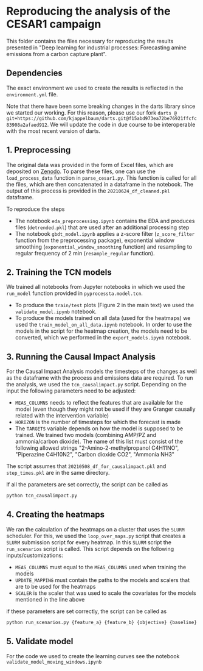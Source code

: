 # Reproducing the analysis of the CESAR1 campaign

This folder contains the files necessary for reproducing the results presented in "Deep learning for industrial processes: Forecasting amine emissions from a carbon capture plant".

## Dependencies

The exact environment we used to create the results is reflected in the `environment.yml` file.

Note that there have been some breaking changes in the darts library since we started our working. For this reason, please use our fork `darts @ git+https://github.com/kjappelbaum/darts.git@f15abd973ea72be76921ffcfc83908a2afaed912`. We will update the code in due course to be interoperable with the most recent version of darts.

## 1. Preprocessing

The original data was provided in the form of Excel files, which are deposited on [Zenodo](https://dx.doi.org/10.5281/zenodo.5153417).
To parse these files, one can use the `load_process_data` function in `parse_cesar1.py`.
This function is called for all the files, which are then concatenated in a dataframe in the notebook.
The output of this process is provided in the `20210624_df_cleaned.pkl` dataframe.

To reproduce the steps

- The notebook `eda_preprocessing.ipynb` contains the EDA and produces files (`detrended.pkl`) that are used after an additional processing step
- The notebook `gbdt_model.ipynb` applies a z-score filter (`z_score_filter` function from the preprocessing package), exponential window smoothing (`exponential_window_smoothing` function) and resampling to regular frequency of 2 min (`resample_regular` function).

## 2. Training the TCN models

We trained all notebooks from Jupyter notebooks in which we used the `run_model` function provided in `pyprocessta.model.tcn`.

- To produce the `train/test` plots (Figure 2 in the main text) we used the `validate_model.ipynb` notebook.
- To produce the models trained on all data (used for the heatmaps) we used the `train_model_on_all_data.ipynb` notebook. In order to use the models in the script for the heatmap creation, the models need to be converted, which we performed in the `export_models.ipynb` notebook.

## 3. Running the Causal Impact Analysis

For the Causal Impact Analysis models the timesteps of the changes as well as the dataframe with the process and emissions data are required.
To run the analysis, we used the `tcn_causalimpact.py` script. Depending on the input the following parameters need to be adjusted:

- `MEAS_COLUMNS` needs to reflect the features that are available for the model (even though they might not be used if they are Granger causally related with the intervention variable)
- `HORIZON` is the number of timesteps for which the forecast is made
- The `TARGETS` variable depends on how the model is supposed to be trained. We trained two models (combining AMP/PZ and ammonia/carbon dioxide). The name of this list must consist of the following allowed strings "2-Amino-2-methylpropanol C4H11NO", "Piperazine C4H10N2",
  "Carbon dioxide CO2", "Ammonia NH3"

The script assumes that `20210508_df_for_causalimpact.pkl` and `step_times.pkl` are in the same directory.

If all the parameters are set correctly, the script can be called as

```bash
python tcn_causalimpact.py
```

## 4. Creating the heatmaps

We ran the calculation of the heatmaps on a cluster that uses the `SLURM` scheduler. For this, we used the `loop_over_maps.py` script that creates a `SLURM` submission script for every heatmap. In this `SLURM` script the `run_scenarios` script is called. This script depends on the following inputs/customizations:

- `MEAS_COLUMNS` must equal to the `MEAS_COLUMNS` used when training the models
- `UPDATE_MAPPING` must contain the paths to the models and scalers that are to be used for the heatmaps
- `SCALER` is the scaler that was used to scale the covariates for the models mentioned in the line above

if these parameters are set correctly, the script can be called as

```bash
python run_scenarios.py {feature_a} {feature_b} {objective} {baseline}
```


## 5. Validate model
For the code we used to create the learning curves see the notebook `validate_model_moving_windows.ipynb`
